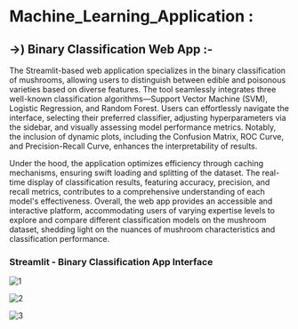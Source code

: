 # Machine_Learning_Application :

## ->) Binary Classification Web App :-

The Streamlit-based web application specializes in the binary classification of mushrooms, allowing users to distinguish between edible and poisonous varieties based on diverse features. The tool seamlessly integrates three well-known classification algorithms—Support Vector Machine (SVM), Logistic Regression, and Random Forest. Users can effortlessly navigate the interface, selecting their preferred classifier, adjusting hyperparameters via the sidebar, and visually assessing model performance metrics. Notably, the inclusion of dynamic plots, including the Confusion Matrix, ROC Curve, and Precision-Recall Curve, enhances the interpretability of results.

Under the hood, the application optimizes efficiency through caching mechanisms, ensuring swift loading and splitting of the dataset. The real-time display of classification results, featuring accuracy, precision, and recall metrics, contributes to a comprehensive understanding of each model's effectiveness. Overall, the web app provides an accessible and interactive platform, accommodating users of varying expertise levels to explore and compare different classification models on the mushroom dataset, shedding light on the nuances of mushroom characteristics and classification performance.

###   Streamlit - Binary Classification App Interface  


![1 ](https://github.com/M-Abdullah-Baig/Machine_Learning_Web_Application/assets/107646347/541949ce-4ce3-4d7f-8e93-7541f617fbb4)


![2](https://github.com/M-Abdullah-Baig/Machine_Learning_Web_Application/assets/107646347/50abe029-56cc-4b07-bd29-93e55220bb1d)


![3](https://github.com/M-Abdullah-Baig/Machine_Learning_Web_Application/assets/107646347/b598d545-e16a-4963-8551-3303ac53d68f)
